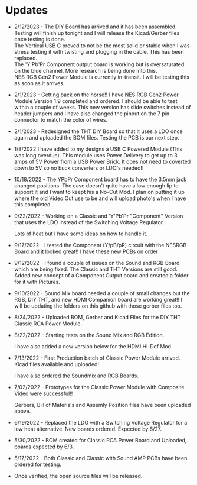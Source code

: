 
# Updates
- 2/12/2023 - The DIY Board has arrived and it has been assembled. Testing will finish up tonight and I will release the Kicad/Gerber files once testing is done.<br>
  The Vertical USB C proved to not be the most solid or stable when I was stress testing it with twisting and plugging in the cable. This has been replaced. <br>
  The 'Y'Pb'Pr Component output board is working but is oversaturated on the blue channel.  More research is being done into this. <br>
  NES RGB Gen2 Power Module is currently in-transit. I will be testing this as soon as it arrives.


- 2/1/2023 - Getting back on the horse!! I have NES RGB Gen2 Power Module Version 1.9 completed and ordered. I should be able to test within a couple of weeks. 
  This new version has slide    switches instead of header jumpers and I have also changed the pinout on the 7 pin connector to match the color of wires.

- 2/1/2023 - Redesigned the THT DIY Board so that it uses a LDO once again and uploaded the BOM files.  Testing the PCB is our next step.

- 1/8/2022 I have added to my designs a USB C Powered Module (This was long overdue).
  This module uses Power Delivery to get up to 3 amps of 5V Power from a USB Power Brick.
  It does not need to coverted down to 5V so no buck converters or LDO's needed!!
  
- 10/18/2022 - The YPbPr Component board has to have the 3.5mm jack changed positions.  The case doesn't quite have a low enough lip to
 support it and I want to keept his a No-Cut Mod.  I plan on putting it up where the old Video Out use to be and will upload photo's when I have this completed.

- 9/22/2022 - Working on a Classic and 'Y'Pb'Pr "Component" Version that uses the LDO instead of the Switching Voltage Regulator.  

  Lots of heat but I have some ideas on how to handle it.

- 9/17/2022 - I tested the Component (Y/pB/pR) circuit with the NESRGB Board and it looked great!!  I have these new PCBs on order

- 9/12/2022 - I found a couple of issues on the Sound and RGB Board which are being fixed.  The Classic and THT Versions are still good.
 Added new concept of a Component Output board and created a folder for it with Pictures.

- 9/10/2022 - Sound Mix board needed a couple of small changes but the RGB, DIY THT, and new HDMI Companion board are working great!!
 I will be updating the folders on this github with those gerber files too.

- 8/24/2022 - Uploaded BOM, Gerber and Kicad Files for the DIY THT Classic RCA Power Module. 
- 8/22/2022 - Starting tests on the Sound Mix and RGB Edition.
  
  I have also added a new version below for the HDMI Hi-Def Mod.
- 7/13/2022 - First Production batch of Classic Power Module arrived.  Kicad files available and uploaded!

  I have also ordered the Soundmix and RGB Boards.
- 7/02/2022 - Prototypes for the Classic Power Module with Composite Video were successful!! 
  
  Gerbers, Bill of Materials and Assemly Position files have been uploaded above.
- 6/19/2022 - Replaced the LDO with a Switching Voltage Regulator for a low heat alternative.  New boards ordered. Expected by 6/27.
- 5/30/2022 - BOM created for Classic RCA Power Board and Uploaded, boards expected by 6/3.
- 5/17/2022 - Both Classic and Classic with Sound AMP PCBs have been ordered for testing.  
- Once verified, the open source files will be released.
